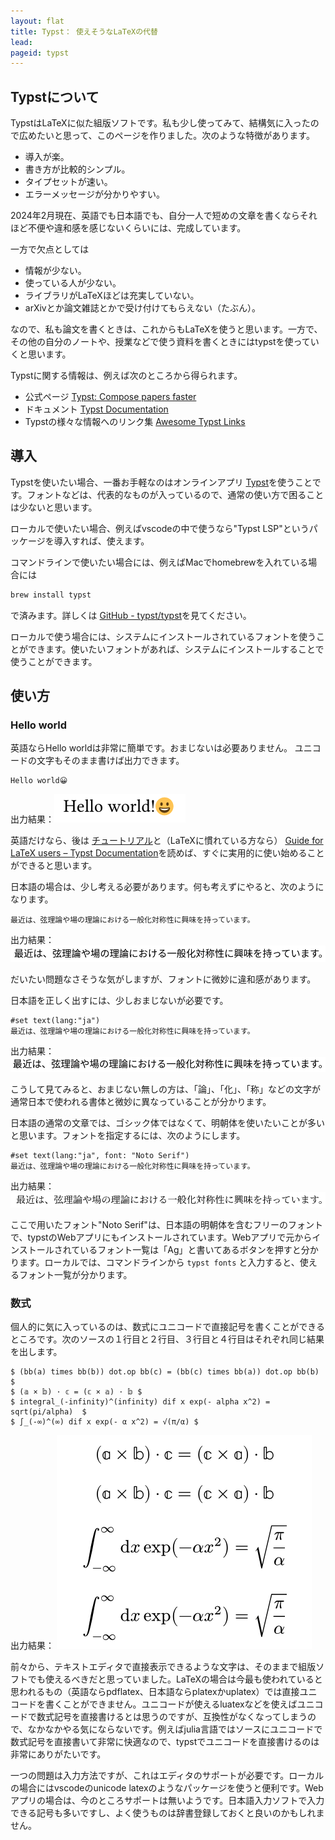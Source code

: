 ```yaml
---
layout: flat
title: Typst： 使えそうなLaTeXの代替
lead:
pageid: typst
---
```

## Typstについて

TypstはLaTeXに似た組版ソフトです。私も少し使ってみて、結構気に入ったので広めたいと思って、このページを作りました。次のような特徴があります。

- 導入が楽。
- 書き方が比較的シンプル。
- タイプセットが速い。
- エラーメッセージが分かりやすい。

2024年2月現在、英語でも日本語でも、自分一人で短めの文章を書くならそれほど不便や違和感を感じないくらいには、完成しています。

一方で欠点としては

- 情報が少ない。
- 使っている人が少ない。
- ライブラリがLaTeXほどは充実していない。
- arXivとか論文雑誌とかで受け付けてもらえない（たぶん）。

なので、私も論文を書くときは、これからもLaTeXを使うと思います。一方で、その他の自分のノートや、授業などで使う資料を書くときにはtypstを使っていくと思います。

Typstに関する情報は、例えば次のところから得られます。

- 公式ページ [Typst: Compose papers faster](https://typst.app/)
- ドキュメント [Typst Documentation](https://typst.app/docs/)
- Typstの様々な情報へのリンク集 [Awesome Typst Links](https://github.com/qjcg/awesome-typst)

## 導入
Typstを使いたい場合、一番お手軽なのはオンラインアプリ [Typst](https://typst.app/)を使うことです。フォントなどは、代表的なものが入っているので、通常の使い方で困ることは少ないと思います。

ローカルで使いたい場合、例えばvscodeの中で使うなら"Typst LSP"というパッケージを導入すれば、使えます。

コマンドラインで使いたい場合には、例えばMacでhomebrewを入れている場合には

```bash
brew install typst
```

で済みます。詳しくは [GitHub - typst/typst](https://github.com/typst/typst)を見てください。

ローカルで使う場合には、システムにインストールされているフォントを使うことができます。使いたいフォントがあれば、システムにインストールすることで使うことができます。

## 使い方

### Hello world

英語ならHello worldは非常に簡単です。おまじないは必要ありません。
ユニコードの文字もそのまま書けば出力できます。

```typst
Hello world😀
```

出力結果：![HelloWorldの出力結果](img/typsthello.png)

英語だけなら、後は [チュートリアル](https://typst.app/docs/tutorial/)と（LaTeXに慣れている方なら）
 [Guide for LaTeX users – Typst Documentation](https://typst.app/docs/guides/guide-for-latex-users/)を読めば、すぐに実用的に使い始めることができると思います。

日本語の場合は、少し考える必要があります。何も考えずにやると、次のようになります。

```typst
最近は、弦理論や場の理論における一般化対称性に興味を持っています。
```

出力結果：![日本語のこんにちは世界の出力結果デフォルト](img/typstjphello0.png)

だいたい問題なさそうな気がしますが、フォントに微妙に違和感があります。

日本語を正しく出すには、少しおまじないが必要です。

```typst
#set text(lang:"ja")
最近は、弦理論や場の理論における一般化対称性に興味を持っています。
```

出力結果：![日本語のこんにちは世界の出力結果改善](img/typstjphello1.png)

こうして見てみると、おまじない無しの方は、「論」、「化」、「称」などの文字が通常日本で使われる書体と微妙に異なっていることが分かります。

日本語の通常の文章では、ゴシック体ではなくて、明朝体を使いたいことが多いと思います。フォントを指定するには、次のようにします。

```typst
#set text(lang:"ja", font: "Noto Serif")
最近は、弦理論や場の理論における一般化対称性に興味を持っています。
```

出力結果：![日本語のこんにちは世界の出力結果明朝体](img/typstjphello2.png)

ここで用いたフォント"Noto Serif"は、日本語の明朝体を含むフリーのフォントで、typstのWebアプリにもインストールされています。Webアプリで元からインストールされているフォント一覧は「Ag」と書いてあるボタンを押すと分かります。ローカルでは、コマンドラインから `typst fonts` と入力すると、使えるフォント一覧が分かります。


### 数式

個人的に気に入っているのは、数式にユニコードで直接記号を書くことができるところです。次のソースの１行目と２行目、３行目と４行目はそれぞれ同じ結果を出します。

```typst
$ (bb(a) times bb(b)) dot.op bb(c) = (bb(c) times bb(a)) dot.op bb(b) $
$ (𝕒 × 𝕓) · 𝕔 = (𝕔 × 𝕒) · 𝕓 $
$ integral_(-infinity)^(infinity) dif x exp(- alpha x^2) = sqrt(pi/alpha)  $
$ ∫_(-∞)^(∞) dif x exp(- α x^2) = √(π/α) $
```

出力結果：
![ユニコードを使った数式の出力結果](img/typstunicodemath.png)

前々から、テキストエディタで直接表示できるような文字は、そのままで組版ソフトでも使えるべきだと思っていました。LaTeXの場合は今最も使われていると思われるもの（英語ならpdflatex、日本語ならplatexかuplatex）では直接ユニコードを書くことができません。ユニコードが使えるluatexなどを使えばユニコードで数式記号を直接書けるとは思うのですが、互換性がなくなってしまうので、なかなかやる気にならないです。例えばjulia言語ではソースにユニコードで数式記号を直接書いて非常に快適なので、typstでユニコードを直接書けるのは非常にありがたいです。

一つの問題は入力方法ですが、これはエディタのサポートが必要です。ローカルの場合にはvscodeのunicode latexのようなパッケージを使うと便利です。Webアプリの場合は、今のところサポートは無いようです。日本語入力ソフトで入力できる記号も多いですし、よく使うものは辞書登録しておくと良いのかもしれません。 

